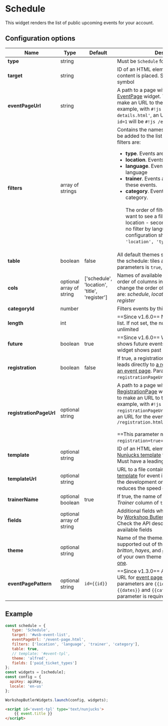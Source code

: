 # Schedule

This widget renders the list of public upcoming events for your account.

## Configuration options

| Name | Type | Default | Description |
|------|------|---------|-------------|
| **type** | string | | Must be `Schedule` for this widget |
| **target** | string | | ID of an HTML element where the widget's content is placed. Should have a leading `#` symbol |
| **eventPageUrl** | string | | A path to a page with a configured [EventPage](event-page.md) widget. This path is used to make an URL to the event page. For example, with `#!js eventPageUrl='/event-details.html'`, an URL for the event with `id=1` will be `#!js /event-details.html?id=1`
| **filters** | array of strings | | Contains the names of filters which should be added to the list of events. Supported filters are: <br> <ul><li>**type**. Events are filtered by event type</li><li>**location**. Events are filtered by country</li><li>**language**. Events are filtered by spoken language</li><li>**trainer**. Events are filtered by trainers of these events.</li><li>**category**. Events are filtered by their category.</li><br>The order of filters is important. If you want to see a filter by trainers first, by location - second, by type - third and no filter by language, then the configuration should be `['trainer', 'location', 'type']`. |
| **table** | boolean | false | All default themes support two layouts for the schedule: tiles and table. When this parameters is `true`, the `table` layout is used. |
| **cols** | optional array of string | ['schedule', 'location', 'title', 'register'] | Names of available columns. To change the order of columns in the `table` layout, change the order of the names. Valid values are: *schedule*, *location*, *title*, *trainers*, *register* |
| **categoryId** | number | | Filters events by this category |
| **length** | int |  | ==Since v1.6.0== Number of events in the list. If not set, the number of event is unlimited |
| **future** | boolean | true | ==Since v1.6.0== When `true`, the widget shows future events. When `false`, the widget shows past events. |
| **registration** | boolean | false | If true, a registration button for each event leads directly to [a registration page](registration-form.md), not to [an event page](event-page.md). Parameter `registrationPageUrl` must be set |    
| **registrationPageUrl** | optional string | |  A path to a page with a configured [RegistrationPage](registration-form.md) widget. This path is used to make an URL to the registration page. For example, with `#!js registrationPageUrl='/registration.html'`, an URL for the event with `id=1` will be `#!js /registration.html?id=1`<br><br>==This parameter must be set if `registration=true`== |
| **template** | optional string || ID of an HTML element containing a [Nunjucks template](https://mozilla.github.io/nunjucks/) for an event in the list. Must have a leading `#` symbol. |
| **templateUrl** | optional string || URL to a file containing a [Nunjucks template](https://mozilla.github.io/nunjucks/) for event in the list. Use it during the development only as it significantly reduces the speed of content rendering. |
| **trainerName** | optional boolean | true | If true, the name of trainers is shown in the *Trainer* column of `table` view | 
| **fields** | optional array of string || Additional fields which should be returned by [Workshop Butler API](/api) for each event. Check the API description for the list of available fields |
| **theme** | optional string || Name of the theme. Five themes are supported out of the box: *alfred*, *dacota*, *britton*, *hayes*, and *gatsby*. Provide a name of your own theme if you [created a custom one](../../widgets/custom/theme.md). |
| **eventPagePattern** | optional string | `id={{id}}` | ==Since v1.3.0== Allows to configure the URL for [event pages](event-page.md). Supported parameters are `{{id}}`, `{{title}}`, `{{dates}}` and `{{category}}`. `id={{id}}` parameter is required. |


## Example

```javascript
const schedule = {
   type: 'Schedule',
   target: '#wsb-event-list',
   eventPageUrl: '/event-page.html',
   filters: ['location', 'language', 'trainer', 'category'],
   table: true,
   // template: '#event-tpl',
   theme: 'alfred',
   fields: ['paid_ticket_types']
};
const widgets = [schedule];
const config = {
  apiKey: apiKey,
  locale: 'en-us'
};

WorkshopButlerWidgets.launch(config, widgets);
```

```html
<script id='event-tpl' type='text/nunjucks'>
	{{ event.title }}
</script>
```
